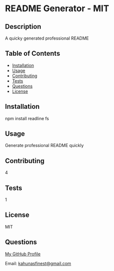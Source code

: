 # README Generator  - MIT

## Description

A quicky generated professional README

## Table of Contents

* [Installation](#installation)
* [Usage](#usage)
* [Contributing](#contributing)
* [Tests](#tests)
* [Questions](#questions)
* [License](#license)

## Installation

npm install readline fs 

## Usage

Generate professional README quickly 

## Contributing

4

## Tests

1

## License

MIT

## Questions

[My GitHub Profile](kahunasfinest)

Email: kahunasfinest@gmail.com
